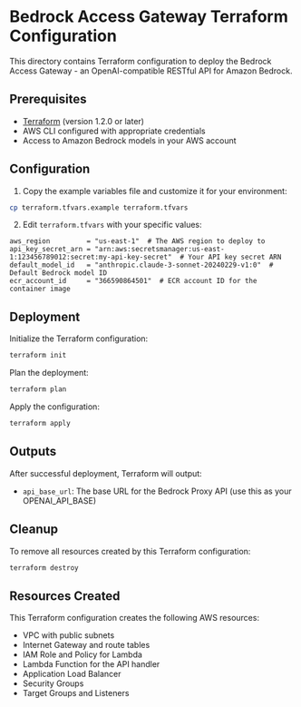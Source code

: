 # Bedrock Access Gateway Terraform Configuration

This directory contains Terraform configuration to deploy the Bedrock Access Gateway - an OpenAI-compatible RESTful API for Amazon Bedrock.

## Prerequisites

- [Terraform](https://www.terraform.io/downloads.html) (version 1.2.0 or later)
- AWS CLI configured with appropriate credentials
- Access to Amazon Bedrock models in your AWS account

## Configuration

1. Copy the example variables file and customize it for your environment:

```bash
cp terraform.tfvars.example terraform.tfvars
```

2. Edit `terraform.tfvars` with your specific values:

```hcl
aws_region         = "us-east-1"  # The AWS region to deploy to
api_key_secret_arn = "arn:aws:secretsmanager:us-east-1:123456789012:secret:my-api-key-secret"  # Your API key secret ARN
default_model_id   = "anthropic.claude-3-sonnet-20240229-v1:0"  # Default Bedrock model ID
ecr_account_id     = "366590864501"  # ECR account ID for the container image
```

## Deployment

Initialize the Terraform configuration:

```bash
terraform init
```

Plan the deployment:

```bash
terraform plan
```

Apply the configuration:

```bash
terraform apply
```

## Outputs

After successful deployment, Terraform will output:

- `api_base_url`: The base URL for the Bedrock Proxy API (use this as your OPENAI_API_BASE)

## Cleanup

To remove all resources created by this Terraform configuration:

```bash
terraform destroy
```

## Resources Created

This Terraform configuration creates the following AWS resources:

- VPC with public subnets
- Internet Gateway and route tables
- IAM Role and Policy for Lambda
- Lambda Function for the API handler
- Application Load Balancer
- Security Groups
- Target Groups and Listeners
